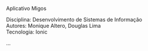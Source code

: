 Aplicativo Migos

Disciplina: Desenvolvimento de Sistemas de Informação <br>
Autores: Monique Altero, Douglas Lima <br>
Tecnologia: Ionic 

...
